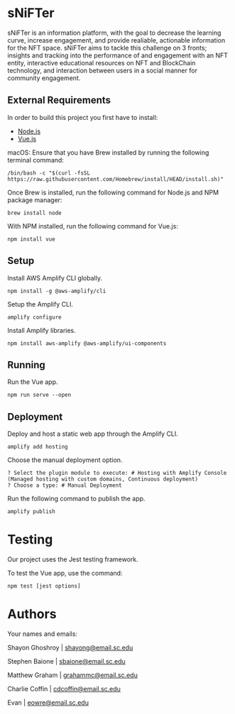 # sNiFTer

sNiFTer is an information platform, with the goal to decrease the learning curve, increase engagement, and provide realiable, actionable information for the NFT space. sNiFTer aims to tackle this challenge on 3 fronts; insights and tracking into the performance of and engagement with an NFT entity, interactive educational resources on NFT and BlockChain technology, and interaction between users in a social manner for community engagement. 

## External Requirements

In order to build this project you first have to install:

* [Node.js](https://nodejs.org/en/)
* [Vue.js](https://vuejs.org)

macOS:
Ensure that you have Brew installed by running the following terminal command:
```
/bin/bash -c "$(curl -fsSL https://raw.githubusercontent.com/Homebrew/install/HEAD/install.sh)"
```

Once Brew is installed, run the following command for Node.js and NPM package manager:
```
brew install node
```
With NPM installed, run the following command for Vue.js:
```
npm install vue
```

## Setup

Install AWS Amplify CLI globally.
```
npm install -g @aws-amplify/cli
```
Setup the Amplify CLI.
```
amplify configure
```
Install Amplify libraries.
```
npm install aws-amplify @aws-amplify/ui-components
```

## Running

Run the Vue app.
```
npm run serve --open
```

## Deployment
Deploy and host a static web app through the Amplify CLI.
```
amplify add hosting
```
Choose the manual deployment option.
```
? Select the plugin module to execute: # Hosting with Amplify Console (Managed hosting with custom domains, Continuous deployment)
? Choose a type: # Manual Deployment
```
Run the following command to publish the app.
```
amplify publish
```

# Testing

Our project uses the Jest testing framework.

To test the Vue app, use the command:
```
npm test [jest options]
```

# Authors

Your names and emails:

Shayon Ghoshroy | shayong@email.sc.edu

Stephen Baione | sbaione@email.sc.edu

Matthew Graham | grahammc@email.sc.edu

Charlie Coffin | cdcoffin@email.sc.edu

Evan | eowre@email.sc.edu
